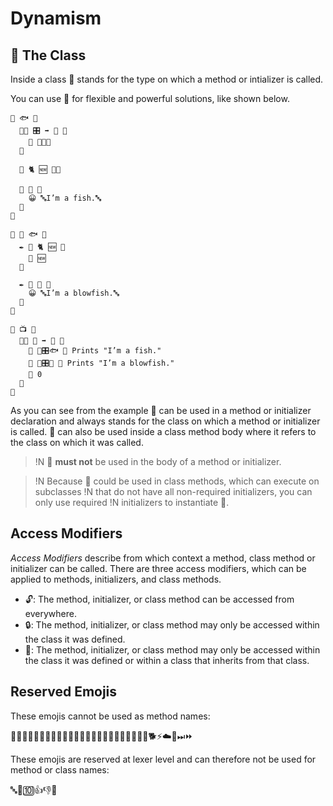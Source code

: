 # Dynamism

## 🐓 The Class

Inside a class 🐓 stands for the type on which a method or intializer is called.

You can use 🐓 for flexible and powerful solutions, like shown below.

```
🐇 🐟 🍇
  🐇🐖 🎛 ➡️ 🐓 🍇
    🍎 🔷🐓🆕
  🍉

  🔑 🐈 🆕 🍇🍉

  🐖 🙋 🍇
    😀 🔤I’m a fish.🔤
  🍉
🍉

🐇 🐡 🐟 🍇
  ✒️ 🔑 🐈 🆕 🍇
    🐐 🆕
  🍉

  ✒️ 🐖 🙋 🍇
    😀 🔤I’m a blowfish.🔤
  🍉
🍉

🐇 📺 🍇
  🐇🐖 🏁 ➡️ 🚂 🍇
    🙋 🍩🎛🐟 👴 Prints "I’m a fish."
    🙋 🍩🎛🐡 👴 Prints "I’m a blowfish."
    🍎 0
  🍉
🍉
```

As you can see from the example 🐓 can be used in a method or initializer
declaration and always stands for the class on which a method or initializer is
called. 🐓 can also be used inside a class method body where it refers to the
class on which it was called.

>!N 🐓 **must not** be used in the body of a method or initializer.

>!N Because 🐓 could be used in class methods, which can execute on subclasses
>!N that do not have all non-required initializers, you can only use required
>!N initializers to instantiate 🐓.

## Access Modifiers

*Access Modifiers* describe from which context a method, class method or initializer can be called. There are three access modifiers, which can be applied to methods, initializers, and class methods.

- 🔓: The method, initializer, or class method can be accessed from everywhere.
- 🔒: The method, initializer, or class method may only be accessed within the class it was defined.
- 🔐: The method, initializer, or class method may only be accessed within the class it was defined or within a class that inherits from that class.

## Reserved Emojis

These emojis cannot be used as method names:

🍮🍩🍰🍨🍯🍦🍫🍳🍪🍭🍺🍻🔁🔂🍎🍊🍋🍇🍉🍓🍆🍌🔲🔷🐕⚡️☁️🐚⏭⏩

These emojis are reserved at lexer level and can therefore not be used for method or class names:

🔤👵🔟👍👎👴
